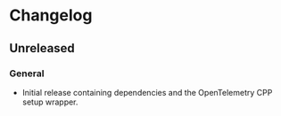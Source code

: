 # Changelog

## Unreleased

### General

- Initial release containing dependencies and the OpenTelemetry CPP setup wrapper.
